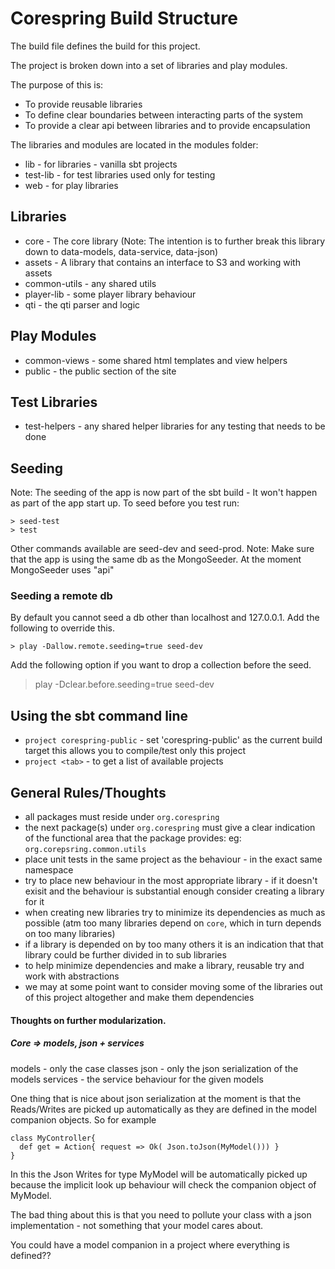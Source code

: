 # Corespring Build Structure

The build file defines the build for this project.

The project is broken down into a set of libraries and play modules.

The purpose of this is:
* To provide reusable libraries
* To define clear boundaries between interacting parts of the system
* To provide a clear api between libraries and to provide encapsulation

The libraries and modules are located in the modules folder:
* lib - for libraries - vanilla sbt projects
* test-lib - for test libraries used only for testing
* web - for play libraries


## Libraries

* core - The core library (Note: The intention is to further break this library down to data-models, data-service, data-json)
* assets - A library that contains an interface to S3 and working with assets
* common-utils - any shared utils
* player-lib - some player library behaviour
* qti - the qti parser and logic

## Play Modules

* common-views - some shared html templates and view helpers
* public - the public section of the site

## Test Libraries

* test-helpers - any shared helper libraries for any testing that needs to be done

## Seeding

Note: The seeding of the app is now part of the sbt build - It won't happen as part of the app start up. To seed before you test run:

    > seed-test
    > test
    
Other commands available are seed-dev and seed-prod. 
Note: Make sure that the app is using the same db as the MongoSeeder. At the moment MongoSeeder uses "api"

### Seeding a remote db
By default you cannot seed a db other than localhost and 127.0.0.1. Add the following to override this. 
      
    > play -Dallow.remote.seeding=true seed-dev
    
Add the following option if you want to drop a collection before the seed. 
   
   > play -Dclear.before.seeding=true seed-dev
    

## Using the sbt command line
* `project corespring-public` - set 'corespring-public' as the current build target this allows you to compile/test only this project
* `project <tab>` - to get a list of available projects

## General Rules/Thoughts

* all packages must reside under `org.corespring`
* the next package(s) under `org.corespring` must give a clear indication of the functional area that the package provides: eg: `org.corepsring.common.utils`
* place unit tests in the same project as the behaviour - in the exact same namespace
* try to place new behaviour in the most appropriate library - if it doesn't exisit and the behaviour is substantial enough consider creating a library for it
* when creating new libraries try to minimize its dependencies as much as possible (atm too many libraries depend on `core`, which in turn depends on too many libraries)
* if a library is depended on by too many others it is an indication that that library could be further divided in to sub libraries
* to help minimize dependencies and make a library, reusable try and work with abstractions
* we may at some point want to consider moving some of the libraries out of this project altogether and make them dependencies


#### Thoughts on further modularization.

##### Core => models, json + services

models - only the case classes
json - only the json serialization of the models
services - the service behaviour for the given models

One thing that is nice about json serialization at the moment is that the Reads/Writes are picked up automatically as they are defined in the model companion objects. So for example

    class MyController{
      def get = Action{ request => Ok( Json.toJson(MyModel())) }
    }

In this the Json Writes for type MyModel will be automatically picked up because the implicit look up behaviour will check the companion object of MyModel.

The bad thing about this is that you need to pollute your class with a json implementation - not something that your model cares about.

You could have a model companion in a project where everything is defined??
